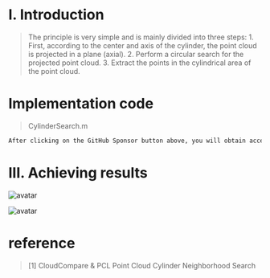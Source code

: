 #  I. Introduction 

>  The principle is very simple and is mainly divided into three steps: 1. First, according to the center and axis of the cylinder, the point cloud is projected in a plane (axial). 2. Perform a circular search for the projected point cloud. 3. Extract the points in the cylindrical area of the point cloud. 

#  Implementation code 

>  CylinderSearch.m 

 ```python  
After clicking on the GitHub Sponsor button above, you will obtain access permissions to my private code repository ( https://github.com/slowlon/my_code_bar ) to view this blog code. By searching the code number of this blog, you can find the code you need, code number is: 2024020309574042967
 ```  
#  III. Achieving results 

![avatar]( b9477164a53b440295f60c6ab8ed5e83.png) 

 ![avatar]( 86ae18a12a534bc99a1c431ad5fcc2c1.png) 

#  reference 

>  [1] CloudCompare & PCL Point Cloud Cylinder Neighborhood Search 

